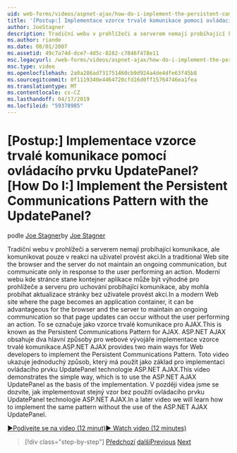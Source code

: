 ```yaml
---
uid: web-forms/videos/aspnet-ajax/how-do-i-implement-the-persistent-communications-pattern-with-the-updatepanel
title: '[Postup:] Implementace vzorce trvalé komunikace pomocí ovládacího prvku UpdatePanel? | Dokumenty Microsoft'
author: JoeStagner
description: Tradiční webu v prohlížeči a serverem nemají probíhající komunikaci, ale komunikovat pouze v reakci na uživatel provádějící úkon...
ms.author: riande
ms.date: 08/01/2007
ms.assetid: 49c7a74d-dce7-4d5c-8282-c7846f478e11
msc.legacyurl: /web-forms/videos/aspnet-ajax/how-do-i-implement-the-persistent-communications-pattern-with-the-updatepanel
msc.type: video
ms.openlocfilehash: 2a0a286ad731751460cb9d924a4de4dfe63f45b8
ms.sourcegitcommit: 0f1119340e4464720cfd16d0ff15764746ea1fea
ms.translationtype: MT
ms.contentlocale: cs-CZ
ms.lasthandoff: 04/17/2019
ms.locfileid: "59378985"
---
```

# <a name="how-do-i-implement-the-persistent-communications-pattern-with-the-updatepanel"></a><span data-ttu-id="863e8-104">[Postup:] Implementace vzorce trvalé komunikace pomocí ovládacího prvku UpdatePanel?</span><span class="sxs-lookup"><span data-stu-id="863e8-104">[How Do I:] Implement the Persistent Communications Pattern with the UpdatePanel?</span></span>

<span data-ttu-id="863e8-105">podle [Joe Stagner](https://github.com/JoeStagner)</span><span class="sxs-lookup"><span data-stu-id="863e8-105">by [Joe Stagner](https://github.com/JoeStagner)</span></span>

<span data-ttu-id="863e8-106">Tradiční webu v prohlížeči a serverem nemají probíhající komunikace, ale komunikovat pouze v reakci na uživatel provést akci.</span><span class="sxs-lookup"><span data-stu-id="863e8-106">In a traditional Web site the browser and the server do not maintain an ongoing communication, but communicate only in response to the user performing an action.</span></span> <span data-ttu-id="863e8-107">Moderní webu kde stránce stane kontejner aplikace může být výhodné pro prohlížeče a serveru pro uchování probíhající komunikace, aby mohla probíhat aktualizace stránky bez uživatele provést akci.</span><span class="sxs-lookup"><span data-stu-id="863e8-107">In a modern Web site where the page becomes an application container, it can be advantageous for the browser and the server to maintain an ongoing communication so that page updates can occur without the user performing an action.</span></span> <span data-ttu-id="863e8-108">To se označuje jako vzorce trvalé komunikace pro AJAX.</span><span class="sxs-lookup"><span data-stu-id="863e8-108">This is known as the Persistent Communications Pattern for AJAX.</span></span> <span data-ttu-id="863e8-109">ASP.NET AJAX obsahuje dva hlavní způsoby pro webové vývojáře implementace vzorce trvalé komunikace.</span><span class="sxs-lookup"><span data-stu-id="863e8-109">ASP.NET AJAX provides two main ways for Web developers to implement the Persistent Communications Pattern.</span></span> <span data-ttu-id="863e8-110">Toto video ukazuje jednoduchý způsob, který má použít jako základ pro implementaci ovládacího prvku UpdatePanel technologie ASP.NET AJAX.</span><span class="sxs-lookup"><span data-stu-id="863e8-110">This video demonstrates the simple way, which is to use the ASP.NET AJAX UpdatePanel as the basis of the implementation.</span></span> <span data-ttu-id="863e8-111">V později videa jsme se dozvíte, jak implementovat stejný vzor bez použití ovládacího prvku UpdatePanel technologie ASP.NET AJAX.</span><span class="sxs-lookup"><span data-stu-id="863e8-111">In a later video we will learn how to implement the same pattern without the use of the ASP.NET AJAX UpdatePanel.</span></span>

[<span data-ttu-id="863e8-112">&#9654;Podívejte se na video (12 minut)</span><span class="sxs-lookup"><span data-stu-id="863e8-112">&#9654; Watch video (12 minutes)</span></span>](https://channel9.msdn.com/Blogs/ASP-NET-Site-Videos/how-do-i-implement-the-persistent-communications-pattern-with-the-updatepanel)

> [!div class="step-by-step"]
> <span data-ttu-id="863e8-113">[Předchozí](how-do-i-use-the-conditional-updatemode-of-the-updatepanel.md)
> [další](how-do-i-localize-an-aspnet-ajax-application.md)</span><span class="sxs-lookup"><span data-stu-id="863e8-113">[Previous](how-do-i-use-the-conditional-updatemode-of-the-updatepanel.md)
[Next](how-do-i-localize-an-aspnet-ajax-application.md)</span></span>
